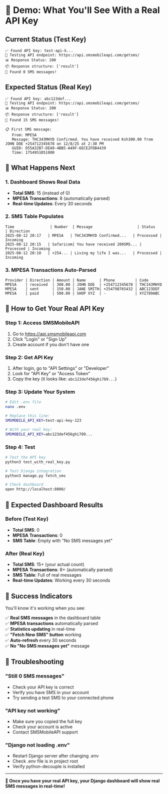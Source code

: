 # 🎯 Demo: What You'll See With a Real API Key

## Current Status (Test Key)
```
✅ Found API key: test-api-k...
📡 Testing API endpoint: https://api.smsmobileapi.com/getsms/
📊 Response Status: 200
📦 Response structure: ['result']
📱 Found 0 SMS messages!
```

## Expected Status (Real Key)
```
✅ Found API key: abc123def...
📡 Testing API endpoint: https://api.smsmobileapi.com/getsms/
📊 Response Status: 200
📦 Response structure: ['result']
📱 Found 15 SMS messages!

📋 First SMS message:
   From: MPESA
   Message: THC343MHYD Confirmed. You have received Ksh300.00 from JOHN DOE +254712345678 on 12/8/25 at 2:30 PM
   GUID: D55A32B7-DEA9-4BB5-A49F-6ECE2FDB4439
   Time: 1754951051000
```

## 🚀 What Happens Next

### 1. **Dashboard Shows Real Data**
- **Total SMS**: 15 (instead of 0)
- **MPESA Transactions**: 8 (automatically parsed)
- **Real-time Updates**: Every 30 seconds

### 2. **SMS Table Populates**
```
Time                | Number  | Message                    | Status    | Direction
2025-08-12 20:17   | MPESA   | THC343MHYD Confirmed...   | Processed | Incoming
2025-08-12 20:15   | Safaricom| You have received 200SMS... | Processed | Incoming
2025-08-12 20:10   | +254... | Living my life I was...   | Processed | Incoming
```

### 3. **MPESA Transactions Auto-Parsed**
```
Provider | Direction | Amount | Name      | Phone         | Code
MPESA    | received  | 300.00 | JOHN DOE  | +254712345678 | THC343MHYD
MPESA    | sent      | 150.00 | JANE SMITH| +254798765432 | ABC123DEF
MPESA    | paid      | 500.00 | SHOP XYZ  | -             | XYZ789ABC
```

## 🔧 How to Get Your Real API Key

### Step 1: Access SMSMobileAPI
1. Go to https://api.smsmobileapi.com
2. Click "Login" or "Sign Up"
3. Create account if you don't have one

### Step 2: Get API Key
1. After login, go to "API Settings" or "Developer"
2. Look for "API Key" or "Access Token"
3. Copy the key (it looks like: `abc123def456ghi789...`)

### Step 3: Update Your System
```bash
# Edit .env file
nano .env

# Replace this line:
SMSMOBILE_API_KEY=test-api-key-123

# With your real key:
SMSMOBILE_API_KEY=abc123def456ghi789...
```

### Step 4: Test
```bash
# Test the API key
python3 test_with_real_key.py

# Test Django integration
python3 manage.py fetch_sms

# Check dashboard
open http://localhost:8000/
```

## 📱 Expected Dashboard Results

### Before (Test Key)
- **Total SMS**: 0
- **MPESA Transactions**: 0
- **SMS Table**: Empty with "No SMS messages yet"

### After (Real Key)
- **Total SMS**: 15+ (your actual count)
- **MPESA Transactions**: 8+ (automatically parsed)
- **SMS Table**: Full of real messages
- **Real-time Updates**: Working every 30 seconds

## 🎉 Success Indicators

You'll know it's working when you see:

✅ **Real SMS messages** in the dashboard table  
✅ **MPESA transactions** automatically parsed  
✅ **Statistics updating** in real-time  
✅ **"Fetch New SMS" button** working  
✅ **Auto-refresh** every 30 seconds  
✅ **No "No SMS messages yet"** message  

## 🚨 Troubleshooting

### "Still 0 SMS messages"
- Check your API key is correct
- Verify you have SMS in your account
- Try sending a test SMS to your connected phone

### "API key not working"
- Make sure you copied the full key
- Check your account is active
- Contact SMSMobileAPI support

### "Django not loading .env"
- Restart Django server after changing .env
- Check .env file is in project root
- Verify python-decouple is installed

---

**🎯 Once you have your real API key, your Django dashboard will show real SMS messages in real-time!**
